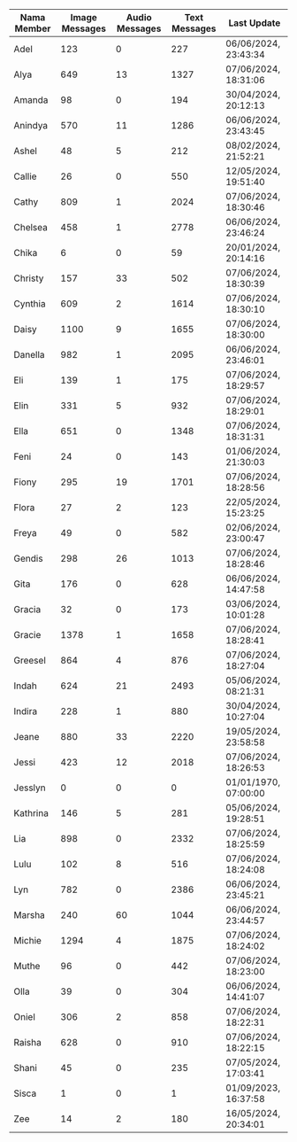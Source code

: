 | Nama Member | Image Messages | Audio Messages | Text Messages | Last Update |
| ------ | -------------- | -------------- | ------------- | ------------ |
| Adel | 123 | 0 | 227 | 06/06/2024, 23:43:34 |
| Alya | 649 | 13 | 1327 | 07/06/2024, 18:31:06 |
| Amanda | 98 | 0 | 194 | 30/04/2024, 20:12:13 |
| Anindya | 570 | 11 | 1286 | 06/06/2024, 23:43:45 |
| Ashel | 48 | 5 | 212 | 08/02/2024, 21:52:21 |
| Callie | 26 | 0 | 550 | 12/05/2024, 19:51:40 |
| Cathy | 809 | 1 | 2024 | 07/06/2024, 18:30:46 |
| Chelsea | 458 | 1 | 2778 | 06/06/2024, 23:46:24 |
| Chika | 6 | 0 | 59 | 20/01/2024, 20:14:16 |
| Christy | 157 | 33 | 502 | 07/06/2024, 18:30:39 |
| Cynthia | 609 | 2 | 1614 | 07/06/2024, 18:30:10 |
| Daisy | 1100 | 9 | 1655 | 07/06/2024, 18:30:00 |
| Danella | 982 | 1 | 2095 | 06/06/2024, 23:46:01 |
| Eli | 139 | 1 | 175 | 07/06/2024, 18:29:57 |
| Elin | 331 | 5 | 932 | 07/06/2024, 18:29:01 |
| Ella | 651 | 0 | 1348 | 07/06/2024, 18:31:31 |
| Feni | 24 | 0 | 143 | 01/06/2024, 21:30:03 |
| Fiony | 295 | 19 | 1701 | 07/06/2024, 18:28:56 |
| Flora | 27 | 2 | 123 | 22/05/2024, 15:23:25 |
| Freya | 49 | 0 | 582 | 02/06/2024, 23:00:47 |
| Gendis | 298 | 26 | 1013 | 07/06/2024, 18:28:46 |
| Gita | 176 | 0 | 628 | 06/06/2024, 14:47:58 |
| Gracia | 32 | 0 | 173 | 03/06/2024, 10:01:28 |
| Gracie | 1378 | 1 | 1658 | 07/06/2024, 18:28:41 |
| Greesel | 864 | 4 | 876 | 07/06/2024, 18:27:04 |
| Indah | 624 | 21 | 2493 | 05/06/2024, 08:21:31 |
| Indira | 228 | 1 | 880 | 30/04/2024, 10:27:04 |
| Jeane | 880 | 33 | 2220 | 19/05/2024, 23:58:58 |
| Jessi | 423 | 12 | 2018 | 07/06/2024, 18:26:53 |
| Jesslyn | 0 | 0 | 0 | 01/01/1970, 07:00:00 |
| Kathrina | 146 | 5 | 281 | 05/06/2024, 19:28:51 |
| Lia | 898 | 0 | 2332 | 07/06/2024, 18:25:59 |
| Lulu | 102 | 8 | 516 | 07/06/2024, 18:24:08 |
| Lyn | 782 | 0 | 2386 | 06/06/2024, 23:45:21 |
| Marsha | 240 | 60 | 1044 | 06/06/2024, 23:44:57 |
| Michie | 1294 | 4 | 1875 | 07/06/2024, 18:24:02 |
| Muthe | 96 | 0 | 442 | 07/06/2024, 18:23:00 |
| Olla | 39 | 0 | 304 | 06/06/2024, 14:41:07 |
| Oniel | 306 | 2 | 858 | 07/06/2024, 18:22:31 |
| Raisha | 628 | 0 | 910 | 07/06/2024, 18:22:15 |
| Shani | 45 | 0 | 235 | 07/05/2024, 17:03:41 |
| Sisca | 1 | 0 | 1 | 01/09/2023, 16:37:58 |
| Zee | 14 | 2 | 180 | 16/05/2024, 20:34:01 |
